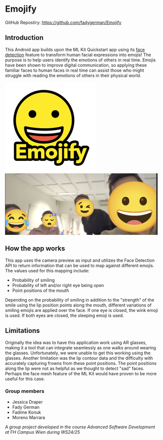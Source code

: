 # Emojify

GitHub Repostiry: https://github.com/fadygerman/Emojify

## Introduction

This Android app builds upon the ML Kit Quickstart app using its [face detection](https://developers.google.com/ml-kit/vision/face-detection/android) feature to transform human facial expressions into emojis! The purpose is to help users identify the emotions of others in real time. Emojis have been shown to improve digital communication, so applying these familiar faces to human faces in real time can assist those who might struggle with reading the emotions of others in their physical world.

<img src="EmojifyLogo.png"><img src="GroupPhoto.png" width="500">

## How the app works

This app uses the camera preview as input and utilizes the Face Detection API to return information that can be used to map against different emojis. The values used for this mapping include:

- Probability of smiling
- Probability of left and/or right eye being open
- Point positions of the mouth

Depending on the probability of smiling in addition to the "strength" of the smile using the lip position points along the mouth, different variations of smiling emojis are applied over the face. If one eye is closed, the wink emoji is used. If both eyes are closed, the sleeping emoji is used.

## Limitations

Originally the idea was to have this application work using AR glasses, making it a tool that can integrate seamlessly as one walks around wearing the glasses. Unfortunately, we were unable to get this working using the glasses. Another limitation was the lip contour data and the difficulty with accurately capturing frowns from these point positions. The point positions along the lip were not as helpful as we thought to detect "sad" faces. Perhaps the face mesh feature of the ML Kit would have proven to be more useful for this case.

### Group members

- Jessica Draper
- Fady German
- Fadime Konuk
- Moreno Marrara

_A group project developed in the course Advanced Software Development at FH Campus Wien during WS24/25_
